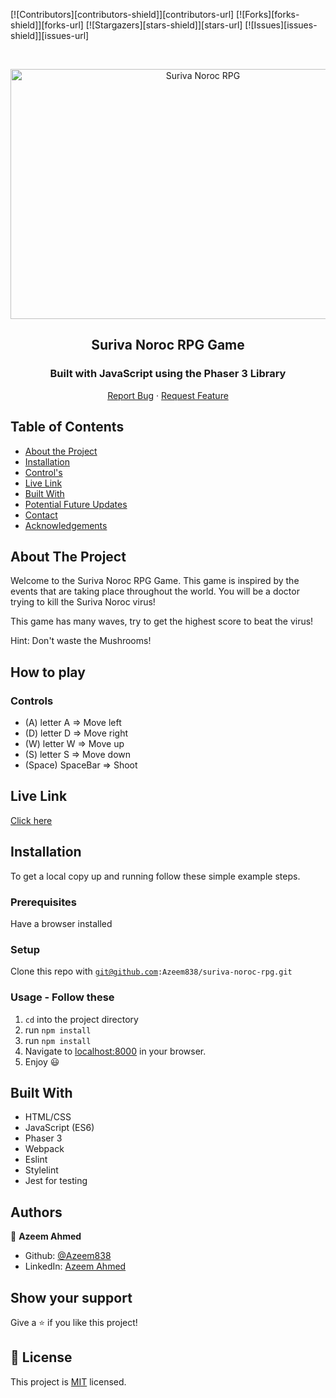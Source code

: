 [![Contributors][contributors-shield]][contributors-url]
[![Forks][forks-shield]][forks-url]
[![Stargazers][stars-shield]][stars-url]
[![Issues][issues-shield]][issues-url]

<!-- PROJECT LOGO -->

<br />
<p align="center">
  <a href="git@github.com:alishabab/bheem-rpg.git">
    <p align="center"> <img src="https://giphy.com/gifs/QuUKepaJc6Ho5ryIYh" alt="Suriva Noroc RPG" width="600" height="400"> </p>
  </a>

  <h2 align="center">Suriva Noroc RPG Game</h2>
  <h3 align="center">Built with JavaScript using the Phaser 3 Library</h3>

  <p align="center">
    <a href="https://github.com/Azeem838/suriva-noroc-rpg/issues">Report Bug</a>
    · 
    <a href="https://github.com/Azeem838/suriva-noroc-rpg/issues">Request Feature</a>
  </p>
</p>

<!-- TABLE OF CONTENTS -->

## Table of Contents

- [About the Project](#about-the-project)
- [Installation](#installation)
- [Control's](#CONTROL'S)
- [Live Link](#Live-Link)
- [Built With](#built-with)
- [Potential Future Updates](#potential-future-updates)
- [Contact](#Authors)
- [Acknowledgements](#acknowledgements)

<!-- ABOUT THE PROJECT -->

## About The Project

Welcome to the Suriva Noroc RPG Game. This game is inspired by the events that are taking place throughout the world. You will be a doctor trying to kill the Suriva Noroc virus!

This game has many waves, try to get the highest score to beat the virus!

Hint: Don't waste the Mushrooms!

<!-- CONTROL'S -->

## How to play

### Controls

- (A) letter A => Move left
- (D) letter D => Move right
- (W) letter W => Move up
- (S) letter S => Move down
- (Space) SpaceBar => Shoot

<!-- Live Link  -->

## Live Link

[Click here]()

<!-- INSTALLATION -->

## Installation

To get a local copy up and running follow these simple example steps.

### Prerequisites

Have a browser installed

### Setup

Clone this repo with <code>git@github.com:Azeem838/suriva-noroc-rpg.git</code>

### Usage - Follow these

1. <code>cd</code> into the project directory
2. run <code>npm install</code>
3. run <code>npm install</code>
4. Navigate to [localhost:8000](http://localhost:8000) in your browser.
5. Enjoy :smiley:

<!-- BUILD WITH -->

## Built With

- HTML/CSS
- JavaScript (ES6)
- Phaser 3
- Webpack
- Eslint
- Stylelint
- Jest for testing

## Authors

:bust_in_silhouette: **Azeem Ahmed**

- Github: [@Azeem838](https://github.com/Azeem838)
- LinkedIn: [Azeem Ahmed](www.linkedin.com/in/azeemmahmed)

## Show your support

Give a ⭐️ if you like this project!

## 📝 License

This project is [MIT](https://opensource.org/licenses/MIT) licensed.
